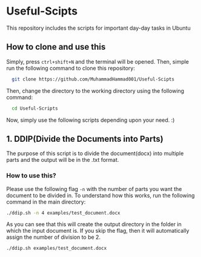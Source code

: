 # Useful-Scipts
This repository includes the scripts for important day-day tasks in Ubuntu
## How to clone and use this
  Simply, press `ctrl+shift+N` and the terminal will be opened. Then, simple run the following command to clone this repository:
  ```bash
    git clone https://github.com/MuhammadHammad001/Useful-Scipts
  ```
  Then, change the directory to the working directory using the following command:
  ```bash
    cd Useful-Scripts
  ```
  Now, simply use the following scripts depending upon your need. :)
## 1. DDIP(Divide the Documents into Parts)
  The purpose of this script is to divide the document(docx) into multiple parts and the output will be in the .txt format.
  ### How to use this?
  Please use the following flag `-n` with the number of parts you want the document to be divided in.
  To understand how this works, run the following command in the main directory:
  ```bash
  ./ddip.sh -n 4 examples/test_document.docx
  ```
  As you can see that this will create the output directory in the folder in which the input document is.
  If you skip the flag, then it will automatically assign the number of division to be 2.
  ```bash
  ./ddip.sh examples/test_document.docx
  ```

